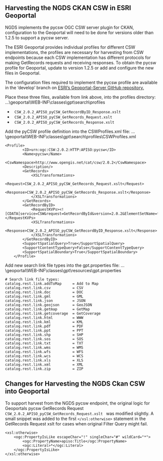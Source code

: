 ﻿## Harvesting the NGDS CKAN CSW in ESRI Geoportal 

NGDS implements the pycsw OGC CSW server plugin for CKAN, configuration to the Geoportal will need to be done for versions older than 1.2.5 to support a pycsw server. 

The ESRI Geoportal provides individual profiles for different CSW implementations, the profiles are necessary for harvesting from CSW endpoints because each CSW implementation has different protocols for making GetRecords requests and receiving responses. To obtain the pycsw profile for Geoportal, update to version 1.2.5 or add and configure the new files in Geoportal. 

The configuration files required to implement the pycsw profile are available in the ‘develop’ branch on [ESRI’s Geoportal-Server GitHub repository.](https://github.com/Esri/geoportal-server/tree/develop/geoportal/src/gpt/search/profiles)

Place these three files, available from link above, into the profiles directory:
 …\geoportal\WEB-INF\classes\gpt\search\profiles

*  ``` CSW_2.0.2_APISO_pyCSW_GetRecordByID_Response.xslt```
*  ``` CSW_2.0.2_APISO_pyCSW_GetRecords_Request.xslt```
*  ``` CSW_2.0.2_APISO_pyCSW_GetRecords_Response.xslt```

Add the pyCSW profile definition into the CSWProfiles.xml file:
 …\geoportal\WEB-INF\classes\gpt\search\profiles\CSWProfiles.xml

```
<Profile>
		<ID>urn:ogc:CSW:2.0.2:HTTP:APISO:pycsw</ID>
		<Name>pycsw</Name>
		<CswNamespace>http://www.opengis.net/cat/csw/2.0.2</CswNamespace>
		<Description/>
		<GetRecords>
			<XSLTransformations>
				<Request>CSW_2.0.2_APISO_pyCSW_GetRecords_Request.xslt</Request>
				<Response>CSW_2.0.2_APISO_pyCSW_GetRecords_Response.xslt</Response>
			</XSLTransformations>
		</GetRecords>
		<GetRecordByID>
			<RequestKVPs><![CDATA[service=CSW&request=GetRecordById&version=2.0.2&ElementSetName=full&outputschema=http%3A%2F%2Fwww.isotc211.org%2F2005%2Fgmd]]></RequestKVPs>
			<XSLTransformations>
				<Response>CSW_2.0.2_APISO_pyCSW_GetRecordByID_Response.xslt</Response>
			</XSLTransformations>
		</GetRecordByID>
		<SupportSpatialQuery>True</SupportSpatialQuery>
		<SupportContentTypeQuery>False</SupportContentTypeQuery>
		<SupportSpatialBoundary>True</SupportSpatialBoundary>
	</Profile>
```

Add new search link file types into the gpt.properties file:
 …\geoportal\WEB-INF\classes\gpt\resources\gpt.properties 
```
# Search link file types:
catalog.rest.link.addToMap     = Add to Map
catalog.rest.link.csv          = CSV
catalog.rest.link.doc          = DOC
catalog.rest.link.gml          = GML
catalog.rest.link.json         = JSON
catalog.rest.link.geojson      = GeoJSON
catalog.rest.link.getmap       = GetMap
catalog.rest.link.getcoverage  = GetCoverage
catalog.rest.link.html         = WWW
catalog.rest.link.kml          = KML
catalog.rest.link.pdf          = PDF
catalog.rest.link.ppt          = PPT
catalog.rest.link.shp          = SHP
catalog.rest.link.sos          = SOS
catalog.rest.link.txt          = TXT
catalog.rest.link.wms          = WMS
catalog.rest.link.wfs          = WFS
catalog.rest.link.wcs          = WCS
catalog.rest.link.xls          = XLS
catalog.rest.link.xml          = XML
catalog.rest.link.zip          = ZIP
```


## Changes for Harvesting the NGDS Ckan CSW into Geoportal
To support harvest from the NGDS pycsw endpoint, the original logic for Geoportals pycsw GetRecords Request ```CSW_2.0.2_APISO_pyCSW_GetRecords_Request.xslt ``` was modified slightly. A small snippet was added to the first ```</xsl:otherwise>``` statement in the GetRecords Request xslt for cases when original Filter Query might fail.
```
<xsl:otherwise>
	<ogc:PropertyIsLike escapeChar="!" singleChar="#" wildCard="*">
		<ogc:PropertyName>apiso:Title</ogc:PropertyName>
		<ogc:Literal>*</ogc:Literal>
	</ogc:PropertyIsLike>
</xsl:otherwise>
```






